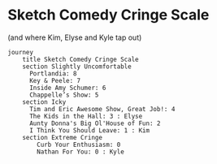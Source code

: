 # Sketch Comedy Cringe Scale
(and where Kim, Elyse and Kyle tap out)


```mermaid
journey
    title Sketch Comedy Cringe Scale
    section Slightly Uncomfortable 
      Portlandia: 8
      Key & Peele: 7
      Inside Amy Schumer: 6
      Chappelle’s Show: 5 
    section Icky 
      Tim and Eric Awesome Show, Great Job!: 4
      The Kids in the Hall: 3 : Elyse
      Aunty Donna's Big Ol'House of Fun: 2
      I Think You Should Leave: 1 : Kim
    section Extreme Cringe
        Curb Your Enthusiasm: 0
        Nathan For You: 0 : Kyle
```